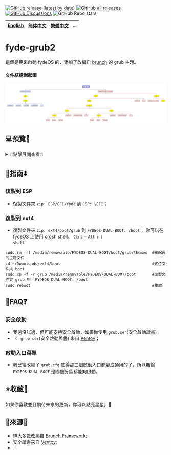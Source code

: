 [![GitHub release (latest by date)](https://img.shields.io/github/v/release/M-L-P/fyde-grub2)](https://github.com/M-L-P/fyde-grub2/releases/latest)
[![GitHub all releases](https://img.shields.io/github/downloads/M-L-P/fyde-grub2/total)](https://github.com/M-L-P/fyde-grub2/releases)
[![GitHub Discussions](https://img.shields.io/github/discussions/M-L-P/fyde-grub2)](https://github.com/M-L-P/fyde-grub2/discussions)
![GitHub Repo stars](https://img.shields.io/github/stars/M-L-P/fyde-grub2?style=social)

[English](README.md)|[简体中文](README-自述文件.md)|[繁體中文](README-繁體中文.md)|...
--|--|--|--

# fyde-grub2
這個是用來啟動 fydeOS 的，添加了改編自 [brunch](https://github.com/sebanc/brunch) 的 grub 主題。
#### 文件結構樹狀圖
<img src="https://raw.githubusercontent.com/M-L-P/.github/main/screenshots/fyde-grub2.png">

## 💻️預覽👀

<details>
<summary>🖱️點擊展開查看🖱️</summary>

![image](https://github.com/M-L-P/fyde-grub2/assets/69227436/c114e5bf-433c-4c11-8147-9630bb3cf5d6)<br/>
![image](https://github.com/M-L-P/fyde-grub2/assets/69227436/acaad98a-167b-4252-9279-004287719e56)
</details>

## 🧭指南⬇️

### 復製到 ESP
- 復製文件夾 `zip: ESP/EFI/fyde` 到 `ESP: \EFI`；

### 復製到 ext4
- 復製文件夾 `zip: ext4/boot/grub` 到 `FYDEOS-DUAL-BOOT: /boot`；
你可以在 fydeOS 上使用 crosh shell。
`Ctrl` + `Alt` + `t`<br/>
`shell`<br/>
```
sudo rm -rf /media/removable/FYDEOS-DUAL-BOOT/boot/grub/themes	#刪除舊的主題文件
cd ~/Downloads/ext4/boot                                        #定位文件夾 boot
sudo cp -f -r grub /media/removable/FYDEOS-DUAL-BOOT/boot       #復製文件夾 grub 到 `FYDEOS-DUAL-BOOT: /boot`
sudo reboot                                                     #重啟
```

## 📝FAQ❓️
### 安全啟動
- 我還沒試過，但可能支持安全啟動，如果你使用 `grub.cer`(安全啟動證書)，
- - `grub.cer`(安全啟動證書) 來自 [Ventoy](https://github.com/ventoy/Ventoy)；
### 啟動入口菜單
- 我已經改編了 `grub.cfg` 使得那三個啟動入口都變成通用的了，所以無論 `FYDEOS-DUAL-BOOT` 是哪個分區都能夠啟動。

## ⭐收藏🌟
如果你喜歡並且期待未來的更新，你可以點亮星星。💫

## 🎉來源🎊
- 絕大多數改編自 [Brunch Framework](https://github.com/sebanc/brunch);
- 安全證書來自 [Ventoy](https://github.com/ventoy/Ventoy);
- ...
